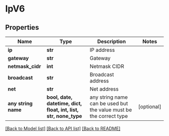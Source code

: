 # IpV6


## Properties
Name | Type | Description | Notes
------------ | ------------- | ------------- | -------------
**ip** | **str** | IP address | 
**gateway** | **str** | Gateway | 
**netmask_cidr** | **int** | Netmask CIDR | 
**broadcast** | **str** | Broadcast address | 
**net** | **str** | Net address | 
**any string name** | **bool, date, datetime, dict, float, int, list, str, none_type** | any string name can be used but the value must be the correct type | [optional]

[[Back to Model list]](../README.md#documentation-for-models) [[Back to API list]](../README.md#documentation-for-api-endpoints) [[Back to README]](../README.md)


